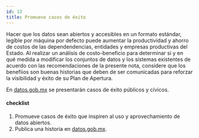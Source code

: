 ```yaml
---
id: 13
title: Promueve casos de éxito
---
```


Hacer que los datos sean abiertos y accesibles en un formato estándar, legible por máquina por defecto puede aumentar la productividad y ahorro de costos de las dependendencias, entidades y empresas productivas del Estado. Al realizar un análisis de costo-beneficio para determinar si y en qué medida a modificar los conjuntos de datos y los sistemas existentes de acuerdo con las recomendaciones de la presente nota, considere que los benefiios son buenas historias que deben de ser comunicadas para reforzar la visibilidad y éxito de su Plan de Apertura.

En [datos.gob.mx](http://datos.gob.mx) se presentarán casos de éxito públicos y cívicos.

#### checklist
1. Promueve casos de éxito que inspiren al uso y aprovechamiento de
   datos abiertos.
2. Publica una historia en [datos.gob.mx](http://datos.gob.mx).

